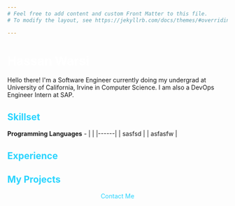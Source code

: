 ```yaml
---
# Feel free to add content and custom Front Matter to this file.
# To modify the layout, see https://jekyllrb.com/docs/themes/#overriding-theme-defaults

---
```


# <span style="color:white">Hassan Warsi</span>

Hello there! I'm a Software Engineer currently doing my undergrad at University of California, Irvine in Computer Science.  I am also a DevOps Engineer Intern at SAP.

## <span style="color:#29d4ff">Skillset</span>

**Programming Languages** - 
|      |
|------|
| sasfsd |
| asfasfw |


## <span style="color:#29d4ff">Experience</span>



## <span style="color:#29d4ff">My Projects</span>



<div align="center"> <span style="color:#29d4ff">Contact Me</span></div>






